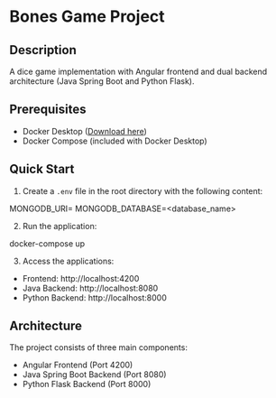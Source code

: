 # Bones Game Project

## Description

A dice game implementation with Angular frontend and dual backend architecture (Java Spring Boot and Python Flask).

## Prerequisites

- Docker Desktop ([Download here](https://www.docker.com/products/docker-desktop/))
- Docker Compose (included with Docker Desktop)

## Quick Start

1. Create a `.env` file in the root directory with the following content:

MONGODB_URI=<mongodb-connection-string>
MONGODB_DATABASE=<database_name>

2. Run the application:

docker-compose up

3. Access the applications:

- Frontend: http://localhost:4200
- Java Backend: http://localhost:8080
- Python Backend: http://localhost:8000

## Architecture

The project consists of three main components:

- Angular Frontend (Port 4200)
- Java Spring Boot Backend (Port 8080)
- Python Flask Backend (Port 8000)
